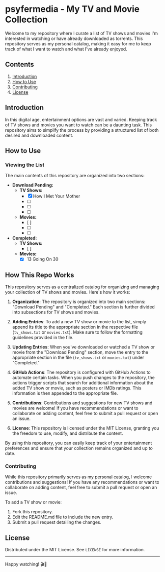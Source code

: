 # psyfermedia - My TV and Movie Collection

Welcome to my repository where I curate a list of TV shows and movies I'm interested in watching or have already downloaded as torrents. This repository serves as my personal catalog, making it easy for me to keep track of what I want to watch and what I've already enjoyed.

## Contents

1. [Introduction](#introduction)
2. [How to Use](#how-to-use)
3. [Contributing](#contributing)
4. [License](#license)

## Introduction

In this digital age, entertainment options are vast and varied. Keeping track of TV shows and movies you want to watch can be a daunting task. This repository aims to simplify the process by providing a structured list of both desired and downloaded content.

## How to Use

### Viewing the List

The main contents of this repository are organized into two sections:

- **Download Pending:**
  - **TV Shows:**
    - [x] How I Met Your Mother
    - [ ] 
    - [ ] 
    - [ ] 
  - **Movies:**
    - [ ] 
    - [ ] 
    - [ ] 

- **Completed:**
  - **TV Shows:**
    - [ ] 
  - **Movies:**
    - [x] 13 Going On 30
   
## How This Repo Works

This repository serves as a centralized catalog for organizing and managing your collection of TV shows and movies. Here's how it works:

1. **Organization**: The repository is organized into two main sections: "Download Pending" and "Completed." Each section is further divided into subsections for TV shows and movies.

2. **Adding Entries**: To add a new TV show or movie to the list, simply append its title to the appropriate section in the respective file (`tv_shows.txt` or `movies.txt`). Make sure to follow the formatting guidelines provided in the file.

3. **Updating Entries**: When you've downloaded or watched a TV show or movie from the "Download Pending" section, move the entry to the appropriate section in the file (`tv_shows.txt` or `movies.txt`) under "Completed."

4. **GitHub Actions**: The repository is configured with GitHub Actions to automate certain tasks. When you push changes to the repository, the actions trigger scripts that search for additional information about the added TV show or movie, such as posters or IMDb ratings. This information is then appended to the appropriate file.

5. **Contributions**: Contributions and suggestions for new TV shows and movies are welcome! If you have recommendations or want to collaborate on adding content, feel free to submit a pull request or open an issue.

6. **License**: This repository is licensed under the MIT License, granting you the freedom to use, modify, and distribute the content.

By using this repository, you can easily keep track of your entertainment preferences and ensure that your collection remains organized and up to date.


### Contributing

While this repository primarily serves as my personal catalog, I welcome contributions and suggestions! If you have any recommendations or want to collaborate on adding content, feel free to submit a pull request or open an issue.

To add a TV show or movie:
1. Fork this repository.
2. Edit the README.md file to include the new entry.
3. Submit a pull request detailing the changes.

## License

Distributed under the MIT License. See `LICENSE` for more information.

---

Happy watching! 🎬🍿
